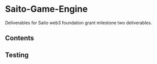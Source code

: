 # Saito-Game-Engine
Deliverables for Saito web3 foundation grant milestone two deliverables.

## Contents

## Testing

